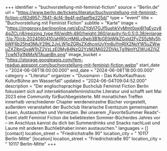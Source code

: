 +++
identifier = "buchvorstellung-mit-feminist-fiction"
source = "Berlin.de"
url = "https://www.berlin.de/tickets/literatur/buchvorstellung-mit-feminist-fiction-cf82d957-7841-4cf4-9e4f-ed1aef5e225d/"
type = "event"
title = "Buchvorstellung mit Feminist Fiction"
subtitle = "Karte"
image = "https://imgproxy.berlinonline.net/sEnZYdVl7GJf5ushkVyMmt0oxi6I1gEvzy84gZCLrj8/resizing_type:fill/width:480/height:360/gravity:fp:0.5:0.38/enlarge:1/q:70/cb:2024060410/aHR0cHM6Ly9wb3B1bGEtbWlkZGxld2FyZS5zMy5hbWF6b25hd3MuY29tL2JvLW1pZGRsZXdhcmUvYm8uYmRlX2NoYW5uZWwuZXZlbnQvaW1hZ2VzLzE0My84NzQ2YzM2Mi02ZDVkLTg1NmYtZWU4Zi1jZTcwNTg1NjMxNTAuanBn.png"
image_bucket = "https://storage.googleapis.com/fem-readup.appspot.com/buchvorstellung-mit-feminist-fiction.webp"
start_date = "2024-06-08T18:00:00.000"
end_date = "2024-06-08T18:00:00.000"
category = "Literatur"
organizer = "Dussmann - Das KulturKaufhaus: KulturBühne am Wasserfall"
updated = "2024-06-04T09:04:52.000"
description = "Der englischsprachige Buchclub Feminist Fiction Berlin fokussiert sich auf intersektionalefeministische Literatur und schafft seit Mai 2023 eine Community fürBuchbegeisterte. Mit monatlichen Treffen innerhalb verschiedener Chapter werdeneinzelne Bücher vorgestellt, außerdem veranstaltet der Buchclub literarische Eventszum gemeinsamen Lesen, Austauschen und Vernetzen. Bei unserem „FavoriteSummer Reads“-Event stellt Feminist Fiction die beliebtesten Sommer-Bücherdes Jahres vor – im Anschluss kannst du dich bei Summerdrinks und Snacks nachLust und Laune mit anderen Buchliebhaber:innen austauschen."
languages = []
[contact]
location_street = "Friedrichstraße 90"
location_city = " 10117 Berlin-Mitte"
[location]
location_street = "Friedrichstraße 90"
location_city = " 10117 Berlin-Mitte"
+++